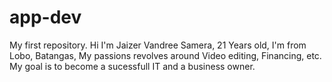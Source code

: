 # app-dev
My first repository.
Hi I'm Jaizer Vandree Samera, 21 Years old, I'm from Lobo, Batangas, My passions revolves around Video editing, Financing, etc. My goal is to become a sucessfull IT and a business owner.